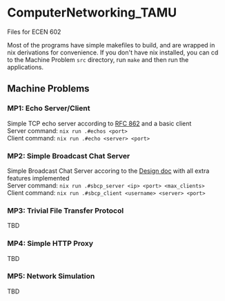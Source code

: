 # ComputerNetworking_TAMU
Files for ECEN 602

Most of the programs have simple makefiles to build, and are wrapped in nix derivations for convenience. If you don't have nix installed, you can cd to the Machine Problem `src` directory, run `make` and then run the applications.

## Machine Problems
### MP1: Echo Server/Client
Simple TCP echo server according to [RFC 862](https://www.rfc-editor.org/rfc/rfc862) and a basic client  
Server command: `nix run .#echos <port>`  
Client command: `nix run .#echo <server> <port>`

### MP2: Simple Broadcast Chat Server
Simple Broadcast Chat Server accoring to the [Design doc](./MP2/MP2.pdf) with all extra features implemented  
Server command: `nix run .#sbcp_server <ip> <port> <max_clients>`  
Client command: `nix run .#sbcp_client <username> <server> <port>`

### MP3: Trivial File Transfer Protocol
TBD

### MP4: Simple HTTP Proxy
TBD

### MP5: Network Simulation
TBD
